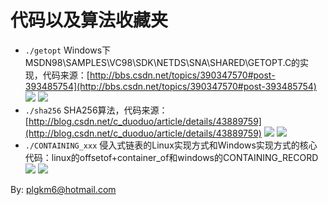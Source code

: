 # 代码以及算法收藏夹

+ `./getopt` Windows下MSDN98\SAMPLES\VC98\SDK\NETDS\SNA\SHARED\GETOPT.C的实现，代码来源：[http://bbs.csdn.net/topics/390347570#post-393485754](http://bbs.csdn.net/topics/390347570#post-393485754) [![](https://img.shields.io/badge/Windows%2010%20x64%20%2B%20Visual%20Studio%202015-pass-green.svg)]() [![](https://img.shields.io/badge/Ubuntu%2017.04%20%2B%20GCC%206.3.0-pass-green.svg)]()
+ `./sha256` SHA256算法，代码来源：[http://blog.csdn.net/c_duoduo/article/details/43889759](http://blog.csdn.net/c_duoduo/article/details/43889759) [![](https://img.shields.io/badge/Windows%2010%20x64%20%2B%20Visual%20Studio%202015-pass-green.svg)]() [![](https://img.shields.io/badge/Windows%2010%20x64%20%2B%20Visual%20Studio%202015-unknow-yellow.svg)]()
+ `./CONTAINING_xxx` 侵入式链表的Linux实现方式和Windows实现方式的核心代码：linux的offsetof+container_of和windows的CONTAINING_RECORD [![](https://img.shields.io/badge/Windows%2010%20x64%20%2B%20Visual%20Studio%202015-pass-green.svg)]() [![](https://img.shields.io/badge/Ubuntu%2017.04%20%2B%20GCC%206.3.0-pass-green.svg)]()

By: plgkm6@hotmail.com